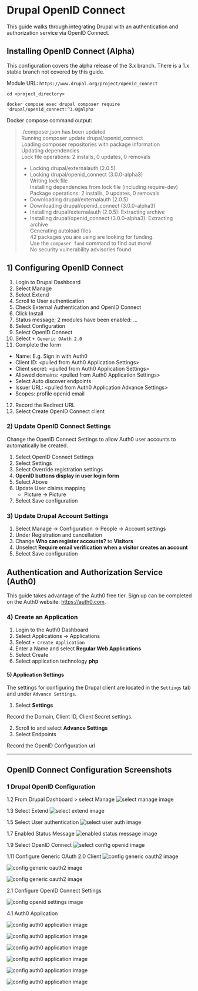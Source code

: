 # Drupal OpenID Connect 


This guide walks through integrating Drupal with an authentication and 
authorization service via OpenID Connect. 


## Installing OpenID Connect (Alpha)


This configuration covers the alpha release of the 3.x branch. There is a 1.x 
stable branch not covered by this guide. 


Module URL: `https://www.drupal.org/project/openid_connect` 


    cd <project_directory> 

    docker compose exec drupal composer require 'drupal/openid_connect:^3.0@alpha'


Docker compose command output:


>  
> ./composer.json has been updated  
> Running composer update drupal/openid\_connect  
> Loading composer repositories with package information  
> Updating dependencies  
> Lock file operations: 2 installs, 0 updates, 0 removals  
>   - Locking drupal/externalauth (2.0.5)  
>   - Locking drupal/openid\_connect (3.0.0-alpha3)  
> Writing lock file  
> Installing dependencies from lock file (including require-dev)  
> Package operations: 2 installs, 0 updates, 0 removals  
>   - Downloading drupal/externalauth (2.0.5)  
>   - Downloading drupal/openid\_connect (3.0.0-alpha3)  
>   - Installing drupal/externalauth (2.0.5): Extracting archive  
>   - Installing drupal/openid\_connect (3.0.0-alpha3): Extracting archive  
> Generating autoload files  
> 42 packages you are using are looking for funding.  
> Use the `composer fund` command to find out more!  
> No security vulnerability advisories found.  
>


## 1) Configuring OpenID Connect 


1. Login to Drupal Dashboard  
2. Select Manage  
3. Select Extend
4. Scroll to User authentication  
5. Check External Authentication and OpenID Connect  
6. Click Install  
7. Status message; 2 modules have been enabled: ...  
8. Select Configuration  
9. Select OpenID Connect 
10. Select `+ Generic OAuth 2.0` 
11. Complete the form
  * Name: E.g. Sign in with Auth0
  * Client ID: \<pulled from Auth0 Application Settings\>
  * Client secret: \<pulled from Auth0 Application Settings\>
  * Allowed domains: \<pulled from Auth0 Application Settings\>
  * Select Auto discover endpoints
  * Issuer URL:  \<pulled from Auth0 Application Advance Settings\>
  * Scopes: profile openid email
12. Record the Redirect URL 
13. Select Create OpenID Connect client  


### 2) Update OpenID Connect Settings 


Change the OpenID Connect Settings to allow Auth0 user accounts to automatically 
be created. 


1. Select OpenID Connect Settings 
2. Select Settings 
3. Select Override registration settings 
4. __OpenID buttons display in user login form__ 
5. Select Above 
6. Update User claims mapping
   * Picture -> Picture
6. Select Save configuration


### 3) Update Drupal Account Settings


1. Select Manage -> Configuration -> People -> Account settings
2. Under Registration and cancellation 
3. Change __Who can register accounts?__ to __Visitors__
4. Unselect __Require email verification when a visitor creates an account__ 
5. Select Save configuration


## Authentication and Authorization Service (Auth0)


This guide takes advantage of the Auth0 free tier. Sign up can be completed on 
the Auth0 website: https://auth0.com. 


### 4) Create an Application


1. Login to the Auth0 Dashboard
2. Select Applications -> Applications 
3. Select `+ Create Application`
4. Enter a Name and select __Regular Web Applications__
5. Select Create
6. Select application technology __php__


#### 5) Application Settings


The settings for configuring the Drupal client are located in the `Settings` 
tab and under `Advance Settings`. 


1. Select __Settings__


Record the Domain, Client ID, Client Secret settings.


2. Scroll to and select __Advance Settings__
3. Select Endpoints 


Record the OpenID Configuration url


---


## OpenID Connect Configuration Screenshots


### 1 Drupal OpenID Configuration


1.2 From Drupal Dashboard > select Manage
![select manage image](./image/drupal_select_manage.png "Manage")


1.3 Select Extend
![select extend image](./image/drupal_select_extend.png "Extend")


1.5 Select User authentication
![select user auth image](./image/drupal_openid_config_extend_user_auth.png "Extend User authentication")


1.7 Enabled Status Message 
![enabled status message image](./image/drupal_openid_module_status_message.png "Enabled Status Message")


1.9 Select OpenID Connect
![select config openid image](./image/drupal_configuration_select_openid_connect.png "Select OpenID Connect")


1.11 Configure Generic OAuth 2.0 Client
![config generic oauth2 image](./image/drupal_openid_config_1a.png "Generic OAuth 2.0 Configuration")


![config generic oauth2 image](./image/drupal_openid_config_1b.png "Generic OAuth 2.0 Configuration")


![config generic oauth2 image](./image/drupal_openid_config_1c.png "Generic OAuth 2.0 Configuration")


2.1 Configure OpenID Connect Settings


![config openid settings image](./image/drupal_openid_config_settings.png "General OpenID Connect Settings")


4.1 Auth0 Application 


![config auth0 application image](./image/auth0_applications_applications.png "Auth0 > Applications > Applications")


![config auth0 application image](./image/auth0_application_settings.png "Application Settings")


![config auth0 application image](./image/auth0_application_technology_1a.png "Application Technology")


![config auth0 application image](./image/auth0_application_technology_1b.png "Application Technology")


![config auth0 application image](./image/auth0_application_advance_settings.png "Application Advnacd Settings")


![config auth0 application image](./image/auth0_application_advance_settings_endpoints.png "Application Advnacd Settings Endpoints")
